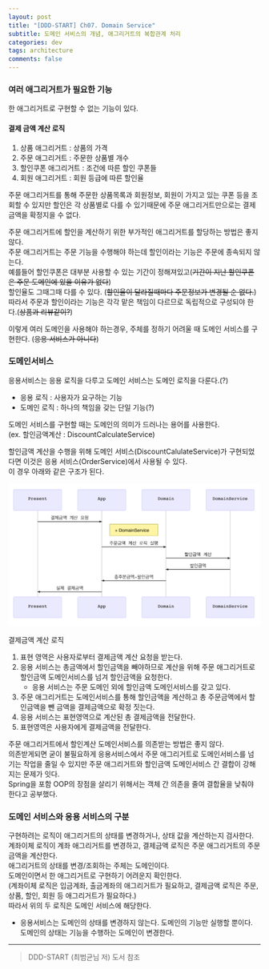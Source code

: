```yaml
---
layout: post
title: "[DDD-START] Ch07. Domain Service"
subtitle: 도메인 서비스의 개념, 애그리거트의 복합관계 처리
categories: dev
tags: architecture
comments: false
---
```




### 여러 애그리거트가 필요한 기능

한 애그리거트로 구현할 수 없는 기능이 있다.

#### 결제 금액 계산 로직

1.  상품 애그리거트 : 상품의 가격
2.  주문 애그리거트 : 주문한 상품별 개수
3.  할인쿠폰 애그리거트 : 조건에 따른 할인 쿠폰들
4.  회원 애그리거트 : 회원 등급에 따른 할인율

주문 애그리거트를 통해 주문한 상품목록과 회원정보, 회원이 가지고 있는 쿠폰 등을 조회할 수 있지만 할인은 각 상품별로 다를 수 있기때문에 주문 애그리거트만으로는 결제금액을 확정지을 수 없다.

주문 애그리거트에 할인을 계산하기 위한 부가적인 애그리거트를 할당하는 방법은 좋지않다.  
주문 애그리거트는 주문 기능을 수행해야 하는데 할인이라는 기능은 주문에 종속되지 않는다.  
예를들어 할인쿠폰은 대부분 사용할 수 있는 기간이 정해져있고(~~기간이 지난 할인쿠폰은 주문 도메인에 있을 이유가 없다~~)  
할인율도 그때그때 다를 수 있다. (~~할인율이 달라질때마다 주문정보가 변경될 순 없다.~~)  
따라서 주문과 할인이라는 기능은 각각 맡은 책임이 다르므로 독립적으로 구성되야 한다.(~~상품과 리뷰같이?~~)

이렇게 여러 도메인을 사용해야 하는경우, 주체를 정하기 어려울 때 도메인 서비스를 구현한다. (~~응용 서비스가 아니다~~)

### 도메인서비스

응용서비스는 응용 로직을 다루고 도메인 서비스는 도메인 로직을 다룬다.(?)

-   응용 로직 : 사용자가 요구하는 기능
-   도메인 로직 : 하나의 책임을 갖는 단일 기능(?)

도메인 서비스를 구현할 때는 도메인의 의미가 드러나는 용어를 사용한다.  
(ex. 할인금액계산 : DiscountCalculateService)

할인금액 계산을 수행을 위해 도메인 서비스(DiscountCalulateService)가 구현되었다면 이것은 응용 서비스(OrderService)에서 사용될 수 있다.  
이 경우 아래와 같은 구조가 된다.

![Alt text](/assets/img/dev/ddd-start/도메인서비스전달.png)

결제금액 계산 로직

1.  표현 영역은 사용자로부터 결제금액 계산 요청을 받는다.
2.  응용 서비스는 총금액에서 할인금액을 빼야하므로 계산을 위해 주문 애그리거트로 할인금액 도메인서비스를 넘겨 할인금액을 요청한다.
    -   응용 서비스는 주문 도메인 외에 할인금액 도메인서비스를 갖고 있다.
3.  주문 애그리거트는 도메인서비스를 통해 할인금액을 계산하고 총 주문금액에서 할인금액을 뺀 금액을 결제금액으로 확정 짓는다.
4.  응용 서비스는 표현영역으로 계산된 총 결제금액을 전달한다.
5.  표현영역은 사용자에게 결제금액을 전달한다.

주문 애그리거트에서 할인계산 도메인서비스를 의존받는 방법은 좋지 않다.  
의존받게되면 굳이 불필요하게 응용서비스에서 주문 애그리거트로 도메인서비스를 넘기는 작업을 줄일 수 있지만 주문 애그리거트와 할인금액 도메인서비스 간 결합이 강해지는 문제가 잇다.  
Spring을 포함 OOP의 장점을 살리기 위해서는 객체 간 의존을 줄여 결합율을 낮춰야 한다고 공부했다.

### 도메인 서비스와 응용 서비스의 구분

구현하려는 로직이 애그리거트의 상태를 변경하거나, 상태 값을 계산하는지 검사한다.  
계좌이체 로직이 계좌 애그리거트를 변경하고, 결제금액 로직은 주문 애그리거트의 주문금액을 계산한다.  
애그리거트의 상태를 변경/조회하는 주체는 도메인이다.  
도메인이면서 한 애그리거트로 구현하기 어려운지 확인한다.  
(계좌이체 로직은 입금계좌, 출금계좌의 애그리거트가 필요하고, 결제금액 로직은 주문, 상품, 할인, 회원 등 애그리거트가 필요하다.)  
따라서 위의 두 로직은 도메인 서비스에 해당한다.

-   응용서비스는 도메인의 상태를 변경하지 않는다. 도메인의 기능만 실행할 뿐이다. 도메인의 상태는 기능을 수행하는 도메인이 변경한다.



<hr>

> DDD-START (최범균님 저) 도서 참조


